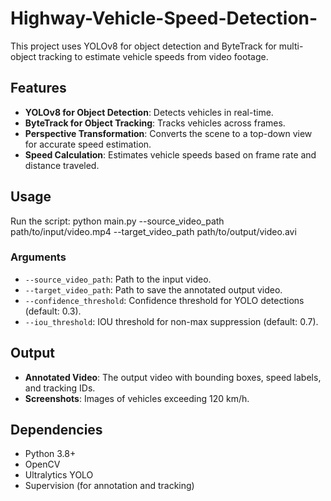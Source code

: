 # Highway-Vehicle-Speed-Detection-
This project uses YOLOv8 for object detection and ByteTrack for multi-object tracking to estimate vehicle speeds from video footage.


## Features
- **YOLOv8 for Object Detection**: Detects vehicles in real-time.
- **ByteTrack for Object Tracking**: Tracks vehicles across frames.
- **Perspective Transformation**: Converts the scene to a top-down view for accurate speed estimation.
- **Speed Calculation**: Estimates vehicle speeds based on frame rate and distance traveled.


## Usage
Run the script:
python main.py --source_video_path path/to/input/video.mp4 --target_video_path path/to/output/video.avi


### Arguments
- `--source_video_path`: Path to the input video.
- `--target_video_path`: Path to save the annotated output video.
- `--confidence_threshold`: Confidence threshold for YOLO detections (default: 0.3).
- `--iou_threshold`: IOU threshold for non-max suppression (default: 0.7).

## Output
- **Annotated Video**: The output video with bounding boxes, speed labels, and tracking IDs.
- **Screenshots**: Images of vehicles exceeding 120 km/h.

## Dependencies
- Python 3.8+
- OpenCV
- Ultralytics YOLO
- Supervision (for annotation and tracking)


